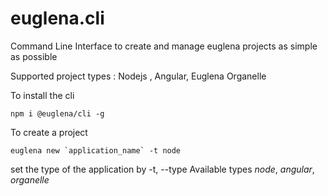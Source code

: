 # euglena.cli
Command Line Interface to create and manage euglena projects as simple as possible

Supported project types : Nodejs , Angular, Euglena Organelle

To install the cli

```
npm i @euglena/cli -g
```
To create a project 

```
euglena new `application_name` -t node
```

set the type of the application by -t, --type 
Available types *node*, *angular*, *organelle*

